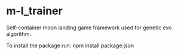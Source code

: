 # m-l_trainer

Self-container moon landing game framework used for genetic evo algorithm.

To install the package run: npm install package.json
